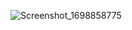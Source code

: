 
![Screenshot_1698858775](https://github.com/smakckbl/workshop-3/assets/148996142/e404fc95-8a4e-40c1-bcda-12f8ed1e96c9)


